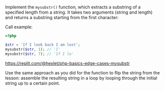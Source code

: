 
Implement the `mysubstr()` function, which extracts a substring of a specified length from a string. It takes two arguments (string and length) and returns a substring starting from the first character:

Call example:

```php
<?php

$str = 'If I look back I am lost';
mysubstr($str, 1); // 'I'
mysubstr($str, 7); // 'If I lo'
```

https://replit.com/@hexlet/php-basics-edge-cases-mysubstr

Use the same approach as you did for the function to flip the string from the lesson: assemble the resulting string in a loop by looping through the initial string up to a certain point.
